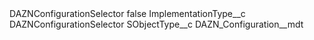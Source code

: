 <?xml version="1.0" encoding="UTF-8"?>
<CustomMetadata xmlns="http://soap.sforce.com/2006/04/metadata" xmlns:xsi="http://www.w3.org/2001/XMLSchema-instance" xmlns:xsd="http://www.w3.org/2001/XMLSchema">
    <label>DAZNConfigurationSelector</label>
    <protected>false</protected>
    <values>
        <field>ImplementationType__c</field>
        <value xsi:type="xsd:string">DAZNConfigurationSelector</value>
    </values>
    <values>
        <field>SObjectType__c</field>
        <value xsi:type="xsd:string">DAZN_Configuration__mdt</value>
    </values>
</CustomMetadata>
